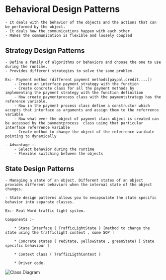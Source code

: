 # Behavioral Design Patterns 
    - It deals with the behavior of the objects and the actions that can be performed by the object. 
    - It deals how the communications happen with each other    
    - Makes the communication is flexible and loosely coupled 

## Strategy Design Patterns 
    - Define a family of algorithms or behaviors and choose the one to use during the runtime.
    - Provides different strategies to solve the same problem.

    Ex:- Payment method (different payment methods[paypal,credit....])  
        - Create an interface payment strategy with the function
        - Create concrete class for all the payment methods by implementing the payment strategy with the function definition
        - Now create paymentprocess class with the paymentstrategy has the reference variable. 
        - Now in the payment process class define a constructor which accepts that interface as arguments and assign them to the referrence variable
        - Now what ever the object of payment class object is created can be accessed by the paymentprocess  class using that particular interface referrence variable 
        - Create method to change the object of the referrence varibale pointing to dynamically 

    - Advantage :- 
        - Select behavior during the runtime 
        - Flexible switching between the objects

## State Design Patterns 

    - Managing a state of an object. Different states of an object provides different behaviors when the internal state of the object changes.

    - State design patterns allows you to encapsulate the state specific behavior into separate classes.

    Ex:- Real Word traffic light system.

    Components :- 

        * State Interface ( TrafficLightState ) [method to change the state using the trafficlight context , some SOP ]

        * Concrete states ( redState, yellowState , greenState) [ State specific behaviour ]
        
        * Context class ( TrafficLigthContext )

        * Driver code.

![Class Diagram](..\..\CS_Fundamentals\images\state_design_pattern.png)
    